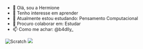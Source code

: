 - 👋 Olá, sou a Hermione
- 👀 Tenho interesse em aprender 
- 🌱 Atualmente estou estudando: Pensamento Computacional
- 💞️ Procuro colaborar em: Estudar
- 📫 Como me achar: @b4dlly_


![Scratch](	https://img.shields.io/badge/Scratch-4D97FF?style=for-the-badge&logo=Scratch&logoColor=white)
<img src="https://img.shields.io/badge/JavaScript-323330?style=for-the-badge&logo=javascript&logoColor=F7DF1E">
